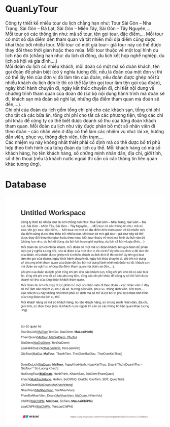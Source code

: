 # QuanLyTour
Công ty thiết kế nhiều tour du lịch chẳng hạn như: Tour Sài Gòn – Nha Trang, Sài Gòn – Đà Lạt, Sài Gòn – Miền Tây, Sài Gòn – Tây Nguyên,…. 
<br>
Mỗi tour có các thông tin như: mã số tour, tên gọi tour, đặc điểm,… Mỗi tour có một số địa điểm đến tham quan và tất nhiên mỗi địa điểm cũng được khai thác bởi nhiều tour. Mỗi tour có một giá tour– giá tour này có thể được thay đổi theo thời gian hoặc theo mùa. Mỗi tour thuộc về một loại hình du lịch nào đó (chẳng hạn như: du lịch di động, du lịch kết hợp nghề nghiệp, du lịch xã hội và gia đình,…)
<br>
Mỗi đoàn du lịch có nhiều khách, mỗi đoàn có một mã số đoàn khách, tên gọi đoàn để phân biệt (có ý nghĩa tương đối, nếu là đoàn của một đơn vị thì có thể lấy tên của đơn vị đó làm tên của đoàn, nếu đoàn được ghép nối từ nhiều khách du lịch đơn lẻ thì có thể lấy tên gọi tour làm tên gọi của đoàn), ngày khởi hành chuyến đi, ngày kết thúc chuyến đi, chi tiết nội dung về chương trình tham quan của đoàn đó (sơ bộ nội dung hành trình mà đoàn sẽ đi, khách sạn mà đoàn sẽ nghỉ lại, những địa điểm tham quan mà đoàn sẽ đến,…).
<br>
Chi phí của đoàn du lịch gồm tổng chi phí cho các khách sạn, tổng chi phí cho tất cả các bữa ăn, tổng chi phí cho tất cả các phương tiện, tổng các chi phí khác để công ty có thể biết được doanh số thu của từng đoàn khách tham quan. Mỗi đoàn du lịch như vậy được phân bổ một số nhân viên đi theo đoàn – các nhân viên ở đây có thể làm các nhiệm vụ như: lái xe, hướng dẫn viên, phục vụ, thông dịch viên, tiền trạm,…
<br>
Các nhiệm vụ này không nhất thiết phải cố định mà có thể được bố trí phù hợp theo tình hình của từng đoàn du lịch cụ thể.
Mỗi khách hàng có mã số khách hàng, họ tên khách hàng, số chứng minh nhân dân, địa chỉ, giới tính, số điện thoại (nếu là khách nước ngoài thì cần có các thông tin liên quan khác tương ứng).
<br>

# Database 
<div>
  <img  src="./DataBase/ERD.pdf">
</div>  

